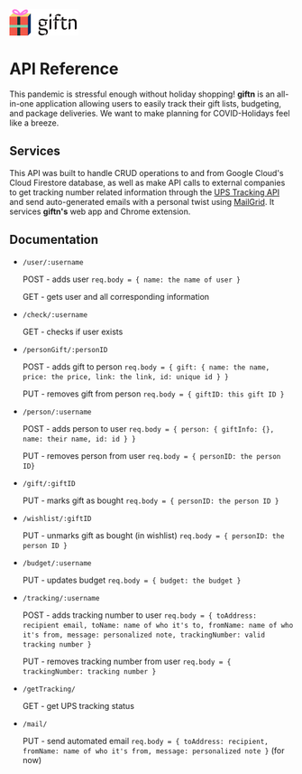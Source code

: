 ![giftn Logo](/images/logo.png)

# API Reference

This pandemic is stressful enough without holiday shopping! **giftn** is an all-in-one application allowing users to easily track their gift lists, budgeting, and package deliveries.
We want to make planning for COVID-Holidays feel like a breeze.

## Services
This API was built to handle CRUD operations to and from Google Cloud's Cloud Firestore database, as well as make API calls to external companies to get tracking number related information through the [UPS Tracking API](https://www.ups.com/us/en/services/technology-integration/online-tools-tracking.page?) and send auto-generated emails with a personal twist using [MailGrid](https://www.mailgun.com/). It services **giftn's** web app and Chrome extension.

## Documentation
* `/user/:username`
  
  POST - adds user `req.body = { name: the name of user }`
  
  GET - gets user and all corresponding information

* `/check/:username`

  GET - checks if user exists

* `/personGift/:personID`

  POST - adds gift to person `req.body = { gift: { name: the name, price: the price, link: the link, id: unique id } }`
  
  PUT - removes gift from person `req.body = { giftID: this gift ID }`

* `/person/:username`  

  POST - adds person to user `req.body = { person: { giftInfo: {}, name: their name, id: id } }`
  
  PUT - removes person from user `req.body = { personID: the person ID}`

* `/gift/:giftID`

  PUT - marks gift as bought `req.body = { personID: the person ID }`

* `/wishlist/:giftID`
  
  PUT - unmarks gift as bought (in wishlist) `req.body = { personID: the person ID }`

* `/budget/:username`
  
  PUT - updates budget `req.body = { budget: the budget }`

* `/tracking/:username`

  POST - adds tracking number to user `req.body = { toAddress: recipient email, toName: name of who it's to, fromName: name of who it's from, message: personalized note, trackingNumber: valid tracking number }`
  
  PUT - removes tracking number from user `req.body = { trackingNumber: tracking number }`

* `/getTracking/`
  
  GET - get UPS tracking status

* `/mail/`

  PUT - send automated email `req.body = { toAddress: recipient, fromName: name of who it's from, message: personalized note }` (for now)
 
